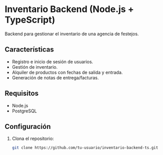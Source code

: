 # Inventario Backend (Node.js + TypeScript)

Backend para gestionar el inventario de una agencia de festejos.

## Características
- Registro e inicio de sesión de usuarios.
- Gestión de inventario.
- Alquiler de productos con fechas de salida y entrada.
- Generación de notas de entrega/facturas.

## Requisitos
- Node.js
- PostgreSQL

## Configuración
1. Clona el repositorio:
   ```bash
   git clone https://github.com/tu-usuario/inventario-backend-ts.git